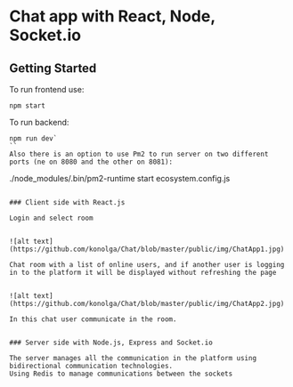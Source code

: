 # Chat app with React, Node, Socket.io



## Getting Started

To run frontend use: 
```
npm start
```
To run backend:
 ```
 npm run dev`
 ``
Also there is an option to use Pm2 to run server on two different ports (ne on 8080 and the other on 8081): 
```
./node_modules/.bin/pm2-runtime start ecosystem.config.js
```

### Client side with React.js

Login and select room


![alt text](https://github.com/konolga/Chat/blob/master/public/img/ChatApp1.jpg)

Chat room with a list of online users, and if another user is logging in to the platform it will be displayed without refreshing the page


![alt text](https://github.com/konolga/Chat/blob/master/public/img/ChatApp2.jpg)

In this chat user communicate in the room.


### Server side with Node.js, Express and Socket.io

The server manages all the communication in the platform using bidirectional communication technologies.
Using Redis to manage communications between the sockets

